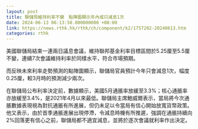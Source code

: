 ```yaml
---
layout: post
title: 聯儲局維持利率不變　點陣圖顯示年內或只減息1次
date: 2024-06-13 06:13:50.000000000 +08:00
link: https://news.rthk.hk/rthk/ch/component/k2/1757202-20240613.htm
categories: rthk
---
```


美國聯儲局結束一連兩日議息會議，維持聯邦基金利率目標區間於5.25厘至5.5厘不變，連續7次會議維持利率於同樣水平，符合市場預期。

而反映未來利率走勢預測的點陣圖顯示，聯儲局官員預計今年只會減息1次，幅度0.25厘，較3月時的預測減少兩次。

在聯儲局公布利率決定前，數據顯示，美國5月通脹率放緩至3.3%；核心通脹率亦放緩至3.4%，是2021年4月以來最低。聯儲局主席鮑威爾表示，當局將今次通脹數據表現視為對抗通脹有所進展，但仍未足以令當局有信心開始放寬貨幣政策。他又表示，由於首季通脹進展出現停滯，令減息時機有所推遲，強調在通脹持續向2%回落更有信心之前，聯儲局都不適宜減息，並將於逐次會議就利率作出決定。
